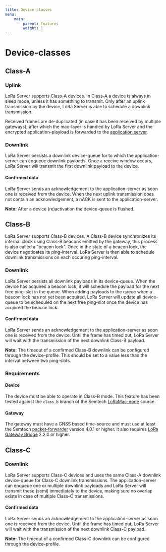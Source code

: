 ```yaml
---
title: Device-classes
menu:
    main:
        parent: features
        weight: 1
---
```


# Device-classes

## Class-A


### Uplink

LoRa Server supports Class-A devices. In Class-A a device is always in sleep
mode, unless it has something to transmit. Only after an uplink transmission
by the device, LoRa Server is able to schedule a downlink transmission.

Received frames are de-duplicated (in case it has been received by multiple
gateways), after which the mac-layer is handled by LoRa Server and the
encrypted application-playload is forwarded to
the [application server](https://docs.loraserver.io/lora-app-server).

### Downlink

LoRa Server persists a downlink device-queue for to which the application-server
can enqueue downlink payloads. Once a receive window occurs, LoRa Server
will transmit the first downlink payload to the device.

#### Confirmed data

LoRa Server sends an acknowledgement to the application-server as soon one
is received from the device. When the next uplink transmission does not contain
an acknowledgement, a nACK is sent to the application-server.

**Note:** After a device (re)activation the device-queue is flushed.

## Class-B

LoRa Server supports Class-B devices. A Class-B device synchronizes its
internal clock using Class-B beacons emitted by the gateway, this process
is also called a "beacon lock". Once in the state of a beacon lock, the
device negotioates its ping-interval. LoRa Server is then able to schedule
downlink transmissions on each occuring ping-interval. 

### Downlink

LoRa Server persists all downlink payloads in its device-queue. When the device
has acquired a beacon lock, it will schedule the payload for the next free ping-slot 
in the queue. When adding payloads to the queue when a beacon lock has not yet
been acquired, LoRa Server will update all device-queue to be scheduled
on the next free ping-slot once the device has acquired the beacon lock.

#### Confirmed data

LoRa Server sends an acknowledgement to the application-server as soon one
is received from the device. Until the frame has timed out, LoRa Server will
wait with the transmission of the next downlink Class-B payload.

**Note:** The timeout of a confirmed Class-B downlink can be configured through
the device-profile. This should be set to a value less than the interval between
two ping-slots.

### Requirements

#### Device

The device must be able to operate in Class-B mode. This feature has been
tested against the `class_b` branch of the Semtech [LoRaMac-node](https://github.com/lora-net/LoRaMac-node/tree/feature/class_b)
source.

#### Gateway

The gateway must have a GNSS based time-source and must use at least
the Semtech [packet-forwarder](https://github.com/lora-net/packet_forwarder)
version 4.0.1 or higher. It also requires [LoRa Gateway Bridge](https://docs.loraserver.io/lora-gateway-bridge/overview/)
2.2.0 or higher.

## Class-C

### Downlink

LoRa Server supports Class-C devices and uses the same Class-A
downlink device-queue for Class-C downlink transmissions. The application-server
can enqueue one or multiple downlink payloads and LoRa Server will transmit
these (semi) immediately to the device, making sure no overlap exists in case
of multiple Class-C transmissions.

#### Confirmed data

LoRa Server sends an acknowledgement to the application-server as soon one
is received from the device. Until the frame has timed out, LoRa Server will
wait with the transmission of the next downlink Class-C payload.

**Note:** The timeout of a confirmed Class-C downlink can be configured through
the device-profile.
